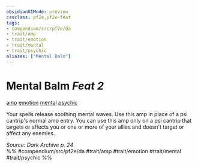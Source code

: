 ```yaml
---
obsidianUIMode: preview
cssclass: pf2e,pf2e-feat
tags:
- compendium/src/pf2e/da
- trait/amp
- trait/emotion
- trait/mental
- trait/psychic
aliases: ["Mental Balm"]
---
```

# Mental Balm  *Feat 2*  
[amp](../../rules/traits/amp-da.md)  [emotion](../../rules/traits/emotion.md)  [mental](../../rules/traits/mental.md)  [psychic](../../rules/traits/psychic-da.md)  


Your spells release soothing mental waves. Use this amp in place of a psi cantrip's normal amp entry. You can use this amp only on a psi cantrip that targets or affects you or one or more of your allies and doesn't target or affect any enemies.

*Source: Dark Archive p. 24*  
%% #compendium/src/pf2e/da #trait/amp #trait/emotion #trait/mental #trait/psychic %%